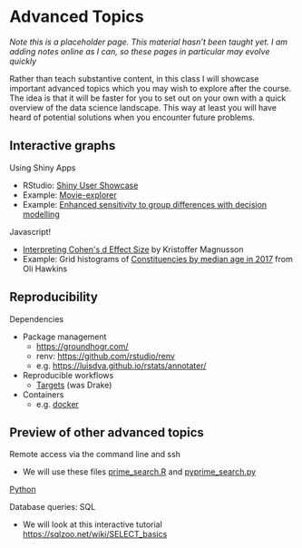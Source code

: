 # Advanced Topics

<div class="info">
<p><em>Note this is a placeholder page. This material hasn’t been taught yet. I am adding notes online as I can, so these pages in particular may evolve quickly</em></p>
</div>

Rather than teach substantive content, in this class I will showcase important advanced topics which you may wish to explore after the course. The idea is that it will be faster for you to set out on your own with a quick overview of the data science landscape. This way at least you will have heard of potential solutions when you encounter future problems.


## Interactive graphs

Using Shiny Apps

 * RStudio: [Shiny User Showcase](https://shiny.rstudio.com/gallery/)
 * Example: [Movie-explorer](https://shiny.rstudio.com/gallery/movie-explorer.html)
 * Example: [Enhanced sensitivity to group differences with decision modelling](https://sheffield-university.shinyapps.io/decision_power/)

Javascript!

 * [Interpreting Cohen's d Effect Size](https://rpsychologist.com/d3/cohend/) by Kristoffer Magnusson
 * Example: Grid histograms of [Constituencies by median age in 2017](https://olihawkins.com/visualisation/14) from Oli Hawkins

## Reproducibility

Dependencies

 * Package management 
    * https://groundhogr.com/
    * renv: https://github.com/rstudio/renv
    * e.g. https://luisdva.github.io/rstats/annotater/
 * Reproducible workflows
    * [Targets](https://books.ropensci.org/targets/) (was Drake)
 * Containers
    * e.g. [docker](https://www.docker.com/)

## Preview of other advanced topics

Remote access via the command line and ssh

  * We will use these files [prime_search.R](static/primesearch.R) and [pyprime_search.py](static/pyprime_search.py)

[Python](https://tomstafford.github.io/psy6422/notes.html#python)

Database queries: SQL

  * We will look at this interactive tutorial https://sqlzoo.net/wiki/SELECT_basics



